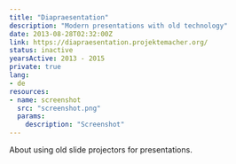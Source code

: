 ```yaml
---
title: "Diapraesentation"
description: "Modern presentations with old technology"
date: 2013-08-28T02:32:00Z
link: https://diapraesentation.projektemacher.org/
status: inactive
yearsActive: 2013 - 2015
private: true
lang:
- de
resources:
- name: screenshot
  src: "screenshot.png"
  params:
    description: "Screenshot"
---
```

About using old slide projectors for presentations.
